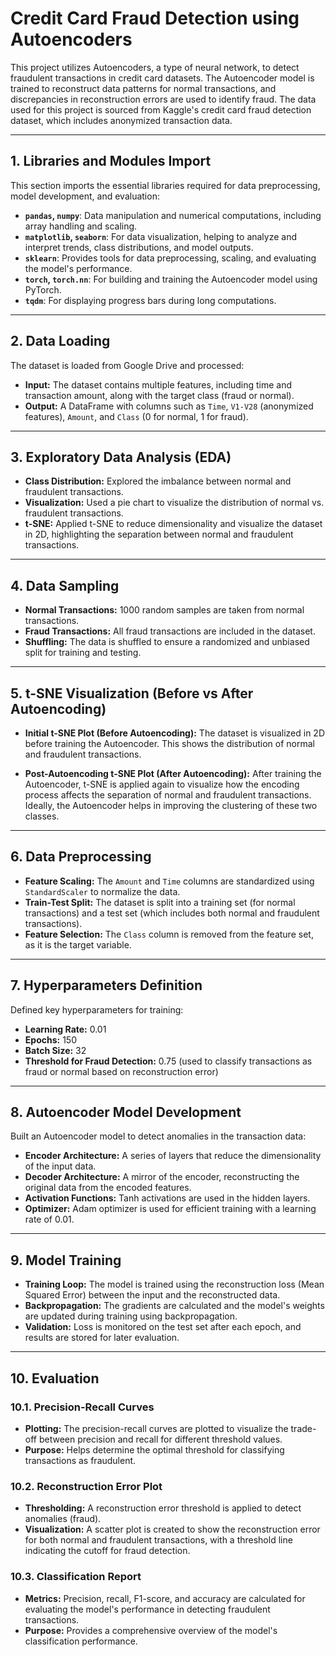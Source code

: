 # Credit Card Fraud Detection using Autoencoders

This project utilizes Autoencoders, a type of neural network, to detect fraudulent transactions in credit card datasets. The Autoencoder model is trained to reconstruct data patterns for normal transactions, and discrepancies in reconstruction errors are used to identify fraud. The data used for this project is sourced from Kaggle's credit card fraud detection dataset, which includes anonymized transaction data.

---

## 1. Libraries and Modules Import

This section imports the essential libraries required for data preprocessing, model development, and evaluation:
- **`pandas`, `numpy`**: Data manipulation and numerical computations, including array handling and scaling.
- **`matplotlib`, `seaborn`**: For data visualization, helping to analyze and interpret trends, class distributions, and model outputs.
- **`sklearn`**: Provides tools for data preprocessing, scaling, and evaluating the model's performance.
- **`torch`, `torch.nn`**: For building and training the Autoencoder model using PyTorch.
- **`tqdm`**: For displaying progress bars during long computations.

---

## 2. Data Loading

The dataset is loaded from Google Drive and processed:
- **Input:** The dataset contains multiple features, including time and transaction amount, along with the target class (fraud or normal).
- **Output:** A DataFrame with columns such as `Time`, `V1-V28` (anonymized features), `Amount`, and `Class` (0 for normal, 1 for fraud).

---

## 3. Exploratory Data Analysis (EDA)

- **Class Distribution:** Explored the imbalance between normal and fraudulent transactions.
- **Visualization:** Used a pie chart to visualize the distribution of normal vs. fraudulent transactions.
- **t-SNE:** Applied t-SNE to reduce dimensionality and visualize the dataset in 2D, highlighting the separation between normal and fraudulent transactions.

---

## 4. Data Sampling

- **Normal Transactions:** 1000 random samples are taken from normal transactions.
- **Fraud Transactions:** All fraud transactions are included in the dataset.
- **Shuffling:** The data is shuffled to ensure a randomized and unbiased split for training and testing.

---

## 5. t-SNE Visualization (Before vs After Autoencoding)

- **Initial t-SNE Plot (Before Autoencoding):** The dataset is visualized in 2D before training the Autoencoder. This shows the distribution of normal and fraudulent transactions.
  
- **Post-Autoencoding t-SNE Plot (After Autoencoding):** After training the Autoencoder, t-SNE is applied again to visualize how the encoding process affects the separation of normal and fraudulent transactions. Ideally, the Autoencoder helps in improving the clustering of these two classes.

---

## 6. Data Preprocessing

- **Feature Scaling:** The `Amount` and `Time` columns are standardized using `StandardScaler` to normalize the data.
- **Train-Test Split:** The dataset is split into a training set (for normal transactions) and a test set (which includes both normal and fraudulent transactions).
- **Feature Selection:** The `Class` column is removed from the feature set, as it is the target variable.

---

## 7. Hyperparameters Definition

Defined key hyperparameters for training:
- **Learning Rate:** 0.01
- **Epochs:** 150
- **Batch Size:** 32
- **Threshold for Fraud Detection:** 0.75 (used to classify transactions as fraud or normal based on reconstruction error)

---

## 8. Autoencoder Model Development

Built an Autoencoder model to detect anomalies in the transaction data:
- **Encoder Architecture:** A series of layers that reduce the dimensionality of the input data.
- **Decoder Architecture:** A mirror of the encoder, reconstructing the original data from the encoded features.
- **Activation Functions:** Tanh activations are used in the hidden layers.
- **Optimizer:** Adam optimizer is used for efficient training with a learning rate of 0.01.

---

## 9. Model Training

- **Training Loop:** The model is trained using the reconstruction loss (Mean Squared Error) between the input and the reconstructed data.
- **Backpropagation:** The gradients are calculated and the model's weights are updated during training using backpropagation.
- **Validation:** Loss is monitored on the test set after each epoch, and results are stored for later evaluation.

---

## 10. Evaluation

### 10.1. Precision-Recall Curves

- **Plotting:** The precision-recall curves are plotted to visualize the trade-off between precision and recall for different threshold values.
- **Purpose:** Helps determine the optimal threshold for classifying transactions as fraudulent.

### 10.2. Reconstruction Error Plot

- **Thresholding:** A reconstruction error threshold is applied to detect anomalies (fraud).
- **Visualization:** A scatter plot is created to show the reconstruction error for both normal and fraudulent transactions, with a threshold line indicating the cutoff for fraud detection.

### 10.3. Classification Report

- **Metrics:** Precision, recall, F1-score, and accuracy are calculated for evaluating the model's performance in detecting fraudulent transactions.
- **Purpose:** Provides a comprehensive overview of the model's classification performance.
